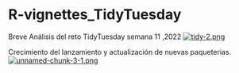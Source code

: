 # R-vignettes_TidyTuesday
Breve Análisis del reto TidyTuesday semana 11 ,2022
[![tidy-2.png](https://i.postimg.cc/zf5wT7P5/tidy-2.png)](https://postimg.cc/tsSVj3jm)

Crecimiento del lanzamiento y actualización de nuevas paqueterias.
[![unnamed-chunk-3-1.png](https://i.postimg.cc/59HP4Phk/unnamed-chunk-3-1.png)](https://postimg.cc/4ngvw1Nz)
